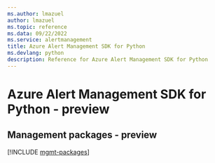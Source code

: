 ```yaml
---
ms.author: lmazuel
author: lmazuel
ms.topic: reference
ms.data: 09/22/2022
ms.service: alertmanagement
title: Azure Alert Management SDK for Python
ms.devlang: python
description: Reference for Azure Alert Management SDK for Python
---
```

# Azure Alert Management SDK for Python - preview

## Management packages - preview
[!INCLUDE [mgmt-packages](alert-management-mgmt-index.md)]